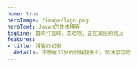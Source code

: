 ```yaml
---
home: true
heroImage: /image/logo.png
heroText: Jovan的技术博客
tagline: 喜欢打篮球，喜欢吃，正在减肥的路上
features:
- title: 博客的初衷
  details: 不想在35岁的时候就失业，加油学习吧
---
```

